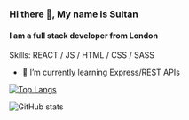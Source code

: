### Hi there 👋, My name is Sultan
#### I am a full stack developer from London

Skills: REACT / JS / HTML / CSS / SASS

- 🌱 I’m currently learning Express/REST APIs

[![Top Langs](https://github-readme-stats.vercel.app/api/top-langs/?username=sultanp91)](https://github.com/anuraghazra/github-readme-stats)

![GitHub stats](https://github-readme-stats.vercel.app/api?username=sultanp91&show_icons=true)  


